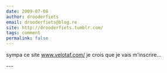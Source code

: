 ```yaml
---
date: 2009-07-08
author: drooderfiets
email: drooderfiets@blog.re
site: http://drooderfiets.tumblr.com/
tags: comment
permalink: false
---
```


<p>sympa ce site <a href="http://www.velotaf.com/" title="http://www.velotaf.com/" rel="nofollow">www.velotaf.com/</a> je crois que je vais m'inscrire...</p>
---